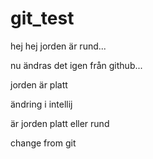# git_test

hej hej jorden är rund...



nu ändras det igen från github...


jorden är platt

ändring i intellij


är jorden platt eller rund



change from git
